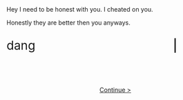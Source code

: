 <html>
  <head>
    <link rel="stylesheet" href="./node_modules/nes.css/css/nes.min.css">
    <style>
        .center {
        display: flex;
        flex-direction: column;
        align-items: center;
        justify-content: center;
        padding-top:50px;
      }
    .typing {
  width: 22ch;
  animation: typing 2s steps(22);
  white-space: nowrap;
  overflow: hidden;
  border-right: 3px solid;
  font-family: Press+Start+2P;
  font-size: 2em;
}
  @keyframes typing {
  from {
    width: 0
  }
}
    @keyframes blink {
  50% {
    border-color: transparent
  }
}
.typing2 {
  width: 22ch;
  animation: typing 2s steps(22), blink .5s step-end infinite alternate;
  white-space: nowrap;
  animation-delay: 5s;
  overflow: hidden;
  border-right: 3px solid;
  font-family: Press+Start+2P;
  font-size: 2em;
}
       #preloader{
        background-color: #fff;
        background-size: cover;
      }
    </style>
  </head>
  <body>
  <br>
  <br>
  <section class="nes-container">
  <section class="message-list">
  <!--Boyfriend-->
    <section class="message -left">
      <i class="nes-bcrikko"></i>
      <!-- Balloon -->
      <div class="nes-balloon from-left">
        <p>Hey I need to be honest with you. I cheated on you.</p>
      </div>
    </section>
<!--Boyfriend-->
        <section class="message -right">
      <!-- Balloon -->
      <div class="nes-balloon from-right">
        <p>Honestly they are better then you anyways.</p>
      </div>
      <i class="nes-bcrikko"></i>
      </section>
      </section>
    </section>
        <section class="message -right">
          <!-- Balloon -->
          <div class="hide">
          </div>
          <div class="nes-balloon from-right">
            <p class="typing2">dang</p>
          </div>
          <i class="nes-bcrikko"></i>
        </section>
      </section>
    <div class="center">
    <a class="nes-btn is-primary" href="{{ site.baseurl }}/game" onload="startGame()" id="myButton">Continue &gt;</a>
    <audio id="hoverSound" src="audio/sfx/start.mp3"></audio>
    <script>
var hoverSound = document.getElementById("hoverSound");
var myButton = document.getElementById("myButton");
function playHoverSound() {
  hoverSound.currentTime = 0; // Reset the playback position to the beginning
  hoverSound.play();
}
myButton.addEventListener("mouseenter", playHoverSound);
    //loader                    
    var loader = document.getElementById("preloader");
        window.addEventListener("load", function(){
        loader.style.display = "none";
    })
    </script>

